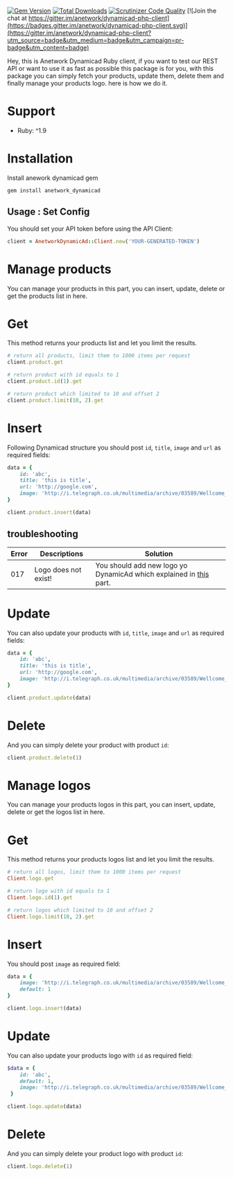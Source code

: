 [![Gem Version](https://badge.fury.io/rb/anetwork_dynamicad.svg)](https://badge.fury.io/rb/anetwork_dynamicad)
[![Total Downloads](http://ruby-gem-downloads-badge.herokuapp.com/anetwork_dynamicad)](https://rubygems.org/gems/anetwork_dynamicad)
[![Scrutinizer Code Quality](https://scrutinizer-ci.com/g/iamalirezaj/dynamicad/badges/quality-score.png?b=develop)](https://scrutinizer-ci.com/g/iamalirezaj/dynamicad/)
[![Join the chat at https://gitter.im/anetwork/dynamicad-php-client](https://badges.gitter.im/anetwork/dynamicad-php-client.svg)](https://gitter.im/anetwork/dynamicad-php-client?utm_source=badge&utm_medium=badge&utm_campaign=pr-badge&utm_content=badge)

Hey, this is Anetwork Dynamicad Ruby client, if you want to test our REST API or want to use it as fast as possible this package is for you, with this package you can simply fetch your products, update them, delete them and finally manage your products logo. here is how we do it.

# Support

* Ruby: ^1.9

# Installation
Install anework dynamicad gem

```
gem install anetwork_dynamicad
```

## Usage : Set Config
You should set your API token before using the API Client:

```ruby
client = AnetworkDynamicAd::Client.new('YOUR-GENERATED-TOKEN')
```

# Manage products
You can manage your products in this part, you can insert, update, delete or get the products list in here.

# Get
This method returns your products list and let you limit the results.

```ruby
# return all products, limit them to 1000 items per request
client.product.get

# return product with id equals to 1
client.product.id(1).get

# return product which limited to 10 and offset 2
client.product.limit(10, 2).get
```

# Insert
Following Dynamicad structure you should post ```id```, ```title```, ```image``` and ```url``` as required fields:

```ruby
data = {
    id: 'abc',
    title: 'this is title',
    url: 'http://google.com',
    image: 'http://i.telegraph.co.uk/multimedia/archive/03589/Wellcome_Image_Awa_3589699k.jpg'
}

client.product.insert(data)
```

## troubleshooting

| Error | Descriptions | Solution |
| --- | --- | --- |
| 017 | Logo does not exist! | You should add new logo yo DynamicAd which explained in [this](https://github.com/iamalireza/dynamicad#insert-1) part.

# Update
You can also update your products with ```id```, ```title```, ```image``` and ```url``` as required fields:

```ruby
data = {
    id: 'abc',
    title: 'this is title',
    url: 'http://google.com',
    image: 'http://i.telegraph.co.uk/multimedia/archive/03589/Wellcome_Image_Awa_3589699k.jpg'
}

client.product.update(data)
```

# Delete
And you can simply delete your product with product ```id```:

```ruby
client.product.delete(1)
```

# Manage logos

You can manage your products logos in this part, you can insert, update, delete or get the logos list in here.

# Get
This method returns your products logos list and let you limit the results.

```ruby
# return all logos, limit them to 1000 items per request
Client.logo.get

# return logo with id equals to 1
Client.logo.id(1).get

# return logos which limited to 10 and offset 2
Client.logo.limit(10, 2).get
```

# Insert
You should post  ```image``` as required field:

```ruby
data = {
    image: 'http://i.telegraph.co.uk/multimedia/archive/03589/Wellcome_Image_Awa_3589699k.jpg',
    default: 1
}

client.logo.insert(data)
```

# Update
You can also update your products logo with ```id``` as required field:

```ruby
$data = {
    id: 'abc',
    default: 1,
    image: 'http://i.telegraph.co.uk/multimedia/archive/03589/Wellcome_Image_Awa_3589699k.jpg'
 }

client.logo.update(data)
```

# Delete
And you can simply delete your product logo with product ```id```:

```ruby
client.logo.delete(1)
```
